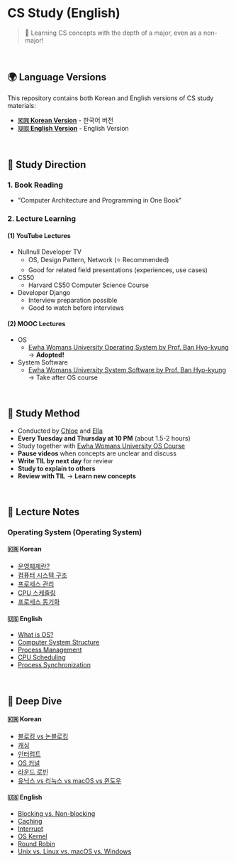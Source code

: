 # CS Study (English)

> 🧠 Learning CS concepts with the depth of a major, even as a non-major!

<br/>

## 🌍 Language Versions

This repository contains both Korean and English versions of CS study materials:

- **[🇰🇷 Korean Version](/kor/)** - 한국어 버전
- **[🇺🇸 English Version](/en/)** - English Version

<br/>

## 📗 Study Direction

### 1. Book Reading

- "Computer Architecture and Programming in One Book"

### 2. Lecture Learning

#### (1) YouTube Lectures

- Nullnull Developer TV
  - OS, Design Pattern, Network (⭐ Recommended)
  - Good for related field presentations (experiences, use cases)
- CS50
  - Harvard CS50 Computer Science Course
- Developer Django
  - Interview preparation possible
  - Good to watch before interviews

#### (2) MOOC Lectures

- OS
  - [Ewha Womans University Operating System by Prof. Ban Hyo-kyung](http://www.kocw.net/home/cview.do?cid=4b9cd4c7178db077) → **Adopted!**
- System Software
  - [Ewha Womans University System Software by Prof. Ban Hyo-kyung](http://www.kocw.net/home/cview.do?cid=8562026226b093ea) → Take after OS course

<br/>

## 📗 Study Method

- Conducted by [Chloe](https://github.com/chloe-codes1) and [Ella](https://github.com/ella-yschoi)
- **Every Tuesday and Thursday at 10 PM** (about 1.5-2 hours)
- Study together with [Ewha Womans University OS Course](http://www.kocw.net/home/cview.do?cid=4b9cd4c7178db077)
- **Pause videos** when concepts are unclear and discuss
- **Write TIL by next day** for review
- **Study to explain to others**
- **Review with TIL** → **Learn new concepts**

<br/>

## 📗 Lecture Notes

### Operating System (Operating System)

#### 🇰🇷 Korean

- [운영체제란?](/kor/os/01_What_is_OS.md)
- [컴퓨터 시스템 구조](/kor/os/02_Computer_System_Structure.md)
- [프로세스 관리](/kor/os/03_Process_Management.md)
- [CPU 스케줄링](/kor/os/04_CPU_Scheduling.md)
- [프로세스 동기화](/kor/os/05_Process_Synchronization.md)

#### 🇺🇸 English

- [What is OS?](/en/os/01_What_is_OS.md)
- [Computer System Structure](/en/os/02_Computer_System_Structure.md)
- [Process Management](/en/os/03_Process_Management.md)
- [CPU Scheduling](/en/os/04_CPU_Scheduling.md)
- [Process Synchronization](/en/os/05_Process_Synchronization.md)

<br/>

## 📗 Deep Dive

#### 🇰🇷 Korean

- [블로킹 vs 논블로킹](/kor/deep-dive/Blocking_NonBlocking.md)
- [캐싱](/kor/deep-dive/Caching.md)
- [인터럽트](/kor/deep-dive/Interrupt.md)
- [OS 커널](/kor/deep-dive/OS_Kernel.md)
- [라운드 로빈](/kor/deep-dive/Round_Robin.md)
- [유닉스 vs 리눅스 vs macOS vs 윈도우](/kor/deep-dive/Unix_Linux_macOS_Windows.md)

#### 🇺🇸 English

- [Blocking vs. Non-blocking](/en/deep-dive/Blocking_NonBlocking.md)
- [Caching](/en/deep-dive/Caching.md)
- [Interrupt](/en/deep-dive/Interrupt.md)
- [OS Kernel](/en/deep-dive/OS_Kernel.md)
- [Round Robin](/en/deep-dive/Round_Robin.md)
- [Unix vs. Linux vs. macOS vs. Windows](/en/deep-dive/Unix_Linux_macOS_Windows.md)
